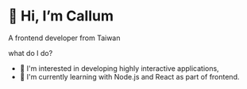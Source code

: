 # 👋 Hi, I’m Callum
A frontend developer from Taiwan

what do I do?
- 👀 I'm interested in developing highly interactive applications,
- 🌱 I'm currently learning with Node.js and React as part of frontend.

<!---
callumzhong/callumzhong is a ✨ special ✨ repository because its `README.md` (this file) appears on your GitHub profile.
You can click the Preview link to take a look at your changes.
--->
